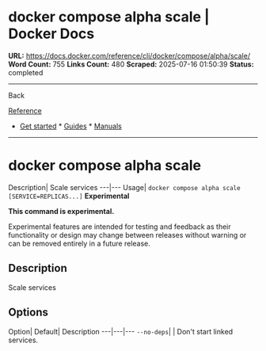 # docker compose alpha scale | Docker Docs

**URL:** https://docs.docker.com/reference/cli/docker/compose/alpha/scale/
**Word Count:** 755
**Links Count:** 480
**Scraped:** 2025-07-16 01:50:39
**Status:** completed

---

Back

[Reference](https://docs.docker.com/reference/)

  * [Get started](https://docs.docker.com/get-started/)   * [Guides](https://docs.docker.com/guides/)   * [Manuals](https://docs.docker.com/manuals/)

* * *

# docker compose alpha scale

Description| Scale services   ---|---   Usage| `docker compose alpha scale [SERVICE=REPLICAS...]`      **Experimental**

**This command is experimental.**

Experimental features are intended for testing and feedback as their functionality or design may change between releases without warning or can be removed entirely in a future release.

## Description

Scale services

## Options

Option| Default| Description   ---|---|---   `--no-deps`| | Don't start linked services.